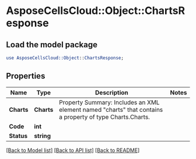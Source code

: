 # AsposeCellsCloud::Object::ChartsResponse 

## Load the model package
```perl
use AsposeCellsCloud::Object::ChartsResponse;
```

## Properties
Name | Type | Description | Notes
------------ | ------------- | ------------- | -------------
**Charts** | **Charts** | Property Summary: Includes an XML element named "charts" that contains a property of type Charts.Charts. |
**Code** | **int** |  |
**Status** | **string** |  |  

[[Back to Model list]](../README.md#documentation-for-models) [[Back to API list]](../README.md#documentation-for-api-endpoints) [[Back to README]](../README.md)

